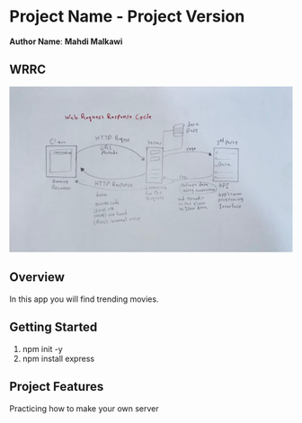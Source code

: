 # Project Name - Project Version

**Author Name**: **Mahdi Malkawi**

## WRRC
![WRRC](./WRRC3.jpeg)
## Overview
In this app you will find trending movies.
## Getting Started
1. npm init -y
2. npm install express

## Project Features
Practicing how to make your own server